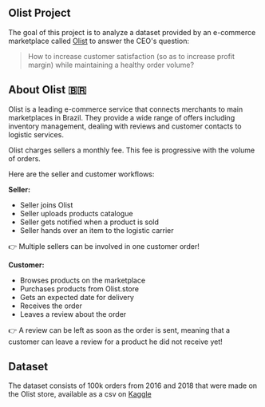## Olist Project

The goal of this project is to analyze a dataset provided by an e-commerce marketplace called [Olist](https://www.olist.com) to answer the CEO's question:

> How to increase customer satisfaction (so as to increase profit margin) while maintaining a healthy order volume?

## About Olist 🇧🇷

Olist is a leading e-commerce service that connects merchants to main marketplaces in Brazil. They provide a wide range of offers including inventory management, dealing with reviews and customer contacts to logistic services.

Olist charges sellers a monthly fee. This fee is progressive with the volume of orders.

Here are the seller and customer workflows:

**Seller:**

- Seller joins Olist
- Seller uploads products catalogue
- Seller gets notified when a product is sold
- Seller hands over an item to the logistic carrier

👉 Multiple sellers can be involved in one customer order!

**Customer:**

- Browses products on the marketplace
- Purchases products from Olist.store
- Gets an expected date for delivery
- Receives the order
- Leaves a review about the order

👉 A review can be left as soon as the order is sent, meaning that a customer can leave a review for a product he did not receive yet!

## Dataset

The dataset consists of 100k orders from 2016 and 2018 that were made on the Olist store, available as a csv on [Kaggle](https://www.kaggle.com/olistbr/brazilian-ecommerce)


